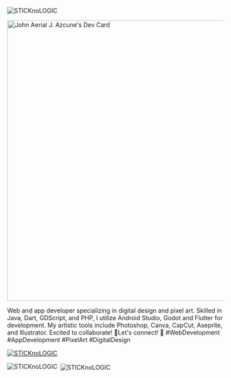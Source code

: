 

<p align="left"> <img src="https://komarev.com/ghpvc/?username=sticknologic&label=Profile%20views&color=000e75b6&style=flat" alt="STICKnoLOGIC" /> </p>


<p><a href="https://app.daily.dev/sticknologic"><img src="https://api.daily.dev/devcards/v2/Q7zjcKv8tezBcFJWbq2KQ.png?type=wide&r=4qq" width="652" alt="John Aerial J.  Azcune's Dev Card"/></a></p>

Web and app developer specializing in digital design and pixel art. Skilled in Java, Dart, GDScript, and PHP, I utilize Android Studio, Godot and Flutter for development. My artistic tools include Photoshop, Canva, CapCut, Aseprite, and Illustrator. Excited to collaborate! 🎨Let's connect! 🚀 #WebDevelopment #AppDevelopment #PixelArt #DigitalDesign


<p align="left"> <a href="https://github.com/ryo-ma/github-profile-trophy"><img src="https://github-profile-trophy.vercel.app/?username=STICKnoLOGIC" alt="STICKnoLOGIC" /></a> </p>

<p><img align="left" src="https://github-readme-stats.vercel.app/api/top-langs?username=STICKnoLOGIC&show_icons=true&locale=en&layout=compact" alt="STICKnoLOGIC" /></p>

<p>&nbsp;<img align="center" src="https://github-readme-stats.vercel.app/api?username=STICKnoLOGIC&show_icons=true&locale=en" alt="STICKnoLOGIC" /></p>



<!---
STICKnoLOGIC/STICKnoLOGIC is a ✨ special ✨ repository because its `README.md` (this file) appears on your GitHub profile.
You can click the Preview link to take a look at your changes.
--->
